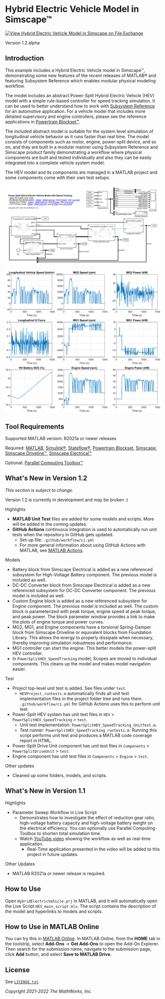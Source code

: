 # Hybrid Electric Vehicle Model in Simscape&trade;

[![View Hybrid Electric Vehicle Model in Simscape on File Exchange](https://www.mathworks.com/matlabcentral/images/matlab-file-exchange.svg)](https://www.mathworks.com/matlabcentral/fileexchange/92820-hybrid-electric-vehicle-model-in-simscape)

Version 1.2.alpha

## Introduction

This example includes a Hybrid Electric Vehicle model
in Simscape&trade;,
demonstrating some new features of the recent releases
of MATLAB&reg;
and featuring Subsystem Reference which enables
modular physical modeling workflow.

The model includes
an abstract Power-Split Hybrid Electric Vehicle (HEV) model
with a simple rule-based controller
for speed tracking simulation.
It can be used to better understand
how to work with [Subsystem Reference][url_subref]
for an automotive application.
For a vehicle model that includes
more detailed supervisory and engine controllers,
please see the reference applications in
[Powertrain Blockset&trade;][url_ptbsref].

[url_subref]:https://www.mathworks.com/help/simulink/ug/referenced-subsystem-1.html

[url_ptbsref]:https://www.mathworks.com/help/autoblks/powertrain-reference-applications.html

The included abstract model is suitable
for the system level simulation of
longitudinal vehicle behavior
as it runs faster than real time.
The model consists of components such as motor, engine,
power-split device, and so on,
and they are built in a modular manner using
Subsystem Reference and Simscape product family
demonstrating a workflow where
physical components are built and tested individually
and also they can be easily integrated into
a complete vehicle system model.

The HEV model and its components are managed in
a MATLAB project and
some components come with their own test setups.

![Model Screenshot](utils/image_PowerSplitHEV_SpeedTracking.png)

![Plot of Simulation Result](utils/image_simulation_results_ftp75.png)

## Tool Requirements

Supported MATLAB version: R2021a or newer releases

Required:
[MATLAB](https://www.mathworks.com/products/matlab.html),
[Simulink&reg;](https://www.mathworks.com/products/simulink.html),
[Stateflow&reg;](https://www.mathworks.com/products/stateflow.html),
[Powertrain Blockset](https://www.mathworks.com/products/powertrain.html),
[Simscape](https://www.mathworks.com/products/simscape.html),
[Simscape Driveline&trade;](https://www.mathworks.com/products/simscape-driveline.html),
[Simscape Electrical&trade;](https://www.mathworks.com/products/simscape-electrical.html)

Optional:
[Parallel Computing Toolbox&trade;](https://www.mathworks.com/products/parallel-computing.html)

## What's New in Version 1.2

_This section is subject to change._

Version 1.2 is currently in development and may be broken :)

Highlights

- **MATLAB Unit Test** files are added for some models and scripts.
  More will be added in the coming updates.
- **GitHub Actions** continuous integration is used to automatically
  run unit tests when the repository in GitHub gets updated.
  - Set-up file: `.github/workflow/ci.yml`
  - For more general information about using GitHub Actions with MATLAB,
    see [MATLAB Actions](https://github.com/matlab-actions/overview).

Models

- Battery block from Simscape Electrical is added as
  a new referenced subsystem for High-Voltage Battery component.
  The previous model is included as well.
- DC-DC Converter block from Simscape Electrical is added as
  a new referenced subsystem for DC-DC Converter component.
  The previous model is included as well.
- Custom Engine block is added as a new referenced subsystem
  for Engine component.
  The previous model is included as well.
  The custom block is parameterized with peak torque,
  engine speed at peak torque, and peak power.
  The block parameter window provides a link to
  make the plots of engine torque and power curves.
- MG2, MG1, and Engine components have
  a torsional Spring-Damper block from Simscape Driveline
  or equivalent blocks from Foundation Library.
  This allows the energy to properly dissipate when necessary,
  thereby improving simulation robustness and performance.
- MG1 controller can start the engine.
  This better models the power-split HEV controller.
- In `PowerSplitHEV_SpeedTracking` model,
  Scopes are moved to individual components.
  This cleans up the model and makes model navigation easier.

Test

- Project top-level unit test is added.
  See files under `test`.
  - `HEVProject_runtests.m`
    automatically finds all unit test implementation files
    in the project folder tree and runs them.
    `.github/workflow/ci.yml` for GitHub Actions uses this
    to perform unit test.
- Power-Split HEV system has unit test files
  in `HEV` > `PowerSplitHEV_SpeedTracking` > `test`.
  - Unit test implementation: `PowerSplitHEV_SpeedTracking_UnitTest.m`.
  - Test runner: `PowerSplitHEV_SpeedTracking_runtests.m`.
    Running this script performs unit test and produces
    a MATLAB code coverage report in HTML.
- Power-Split Drive Unit component has unit test files
  in `Components` > `PowerSplitDriveUnit` > `test`.
- Engine component has unit test files
  in `Components` > `Engine` > `test`.

Other updates

- Cleaned up some folders, models, and scripts.

## What's New in Version 1.1

Highlights

- Parameter Sweep Workflow in Live Script
  - Demonstrates how to investigate the effect of reduction gear ratio,
    high-voltage battery capacity and high-voltage battery weight
    on the electrical efficiency.
    You can optionally use Parallel Computing Toolbox to shorten
    total simulation time.
  - Watch [YouTube video](https://www.youtube.com/watch?v=cbo83A8K_4w)
    showing the workflow as well as real-time application.
    - Real-Time application presented in the video will be added
      to this project in future updates.

Other Updates

- MATLAB R2021a or newer release is required.

## How to Use

Open `HybridElectricVehicle.prj` in MATLAB, and
it will automatically open the Live Script `HEV_main_script.mlx`.
The script contains the description of the model and
hyperlinks to models and scripts.

## How to Use in MATLAB Online

You can try this in [MATLAB Online][url_online].
In MATLAB Online, from the **HOME** tab in the toolstrip,
select **Add-Ons** &rarr; **Get Add-Ons**
to open the Add-On Explorer.
Then search for the submission name,
navigate to the submission page,
click **Add** button, and select **Save to MATLAB Drive**.

[url_online]:https://www.mathworks.com/products/matlab-online.html

## License

See [`LICENSE.txt`](LICENSE.txt).

_Copyright 2021-2022 The MathWorks, Inc._
